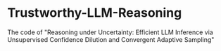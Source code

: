 # Trustworthy-LLM-Reasoning
The code of "Reasoning under Uncertainty: Efficient LLM Inference via Unsupervised Confidence Dilution and Convergent Adaptive Sampling"
